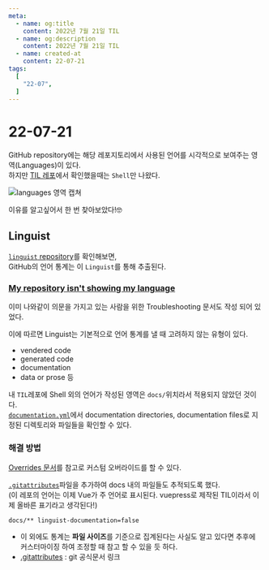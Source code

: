```yaml
---
meta:
  - name: og:title
    content: 2022년 7월 21일 TIL
  - name: og:description
    content: 2022년 7월 21일 TIL
  - name: created-at
    content: 22-07-21
tags:
  [
    "22-07",
  ]
---
```


# 22-07-21

GitHub repository에는 해당 레포지토리에서 사용된 언어를 시각적으로 보여주는 영역(Languages)이 있다.<br>
하지만 [TIL 레포](https://github.com/BB-choi/TIL)에서 확인했을때는 `Shell`만 나왔다.

![languages 영역 캡쳐](https://user-images.githubusercontent.com/78826879/180223188-c0494124-cc85-45bb-912b-4d9cf2aa897a.png)

이유를 알고싶어서 한 번 찾아보았다!🤓

## Linguist

[`linguist` repository](https://github.com/github/linguist)를 확인해보면,<br>
GitHub의 언어 통계는 이 `Linguist`를 통해 추출된다.

### [My repository isn't showing my language](https://github.com/github/linguist/blob/master/docs/troubleshooting.md#my-repository-isnt-showing-my-language)

이미 나와같이 의문을 가지고 있는 사람을 위한 Troubleshooting 문서도 작성 되어 있었다.

이에 따르면 Linguist는 기본적으로 언어 통계를 낼 때 고려하지 않는 유형이 있다.
- vendered code
- generated code
- documentation
- data or prose 등

내 `TIL`레포에 Shell 외의 언어가 작성된 영역은 `docs/`위치라서 적용되지 않았던 것이다.<br>
[`documentation.yml`](https://github.com/github/linguist/blob/master/lib/linguist/documentation.yml)에서 documentation directories, documentation files로 지정된 디렉토리와 파일들을 확인할 수 있다.


### 해결 방법

[Overrides 문서](https://github.com/github/linguist/blob/master/docs/overrides.md#documentation)를 참고로 커스텀 오버라이드를 할 수 있다.

[`.gitattributes`](https://github.com/BB-choi/TIL/blob/master/.gitattributes)파일을 추가하여 docs 내의 파일들도 추적되도록 했다.<br>
(이 레포의 언어는 이제 Vue가 주 언어로 표시된다. vuepress로 제작된 TIL이라서 이제 올바른 표기라고 생각된다!)

```
docs/** linguist-documentation=false
```

- 이 외에도 통계는 **파일 사이즈**를 기준으로 집계된다는 사실도 알고 있다면 추후에 커스터마이징 하여 조정할 때 참고 할 수 있을 듯 하다.
- [.gitattributes](https://git-scm.com/docs/gitattributes) : git 공식문서 링크
